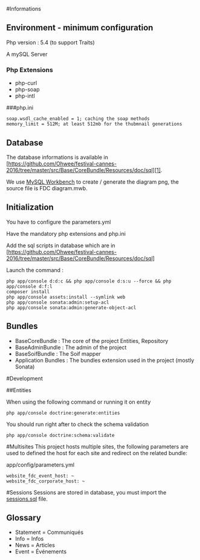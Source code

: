 #Informations

## Environment - minimum configuration

Php version : 5.4 (to support Traits)

A mySQL Server

### Php Extensions 
- php-curl 
- php-soap
- php-intl

###php.ini
```
soap.wsdl_cache_enabled = 1; caching the soap methods
memory_limit = 512M; at least 512mb for the thubmnail generations
```

## Database

The database informations is available in [https://github.com/Ohwee/festival-cannes-2016/tree/master/src/Base/CoreBundle/Resources/doc/sql][1].

We use [MySQL Workbench][3] to create / generate the diagram png, the source file is FDC diagram.mwb.

## Initialization

You have to configure the parameters.yml

Have the mandatory php extensions and php.ini

Add the sql scripts in database which are in [https://github.com/Ohwee/festival-cannes-2016/tree/master/src/Base/CoreBundle/Resources/doc/sql]

Launch the command : 
```
php app/console d:d:c && php app/console d:s:u --force && php app/console d:f:l
composer install
php app/console assets:install --symlink web
php app/console sonata:admin:setup-acl
php app/console sonata:admin:generate-object-acl
```

## Bundles

- BaseCoreBundle : The core of the project Entities, Repository
- BaseAdminBundle : The admin of the project
- BaseSoifBundle : The Soif mapper
- Application Bundles : The bundles extension used in the project (mostly Sonata)

#Development

##Entities

When using the following command or running it on entity

```
php app/console doctrine:generate:entities
```

You should run right after to check the schema validation

```
php app/console doctrine:schema:validate
```

#Multisites
This project hosts multiple sites, the following parameters are used to defined the host for each site and redirect on the related bundle:

app/config/parameters.yml

    website_fdc_event_host: ~
    website_fdc_corporate_host: ~

#Sessions
Sessions are stored in database, you must import the [sessions.sql][4] file.

## Glossary
- Statement = Communiqués
- Info = Infos
- News = Articles
- Event = Événements

[1]: https://github.com/Ohwee/festival-cannes-2016/tree/master/src/Base/CoreBundle/Resources/doc/sql
[2]: https://github.com/Ohwee/festival-cannes-2016/tree/master/src/Base/CoreBundle/Resources/doc/sqlBase%20diagram.mwb
[3]: https://www.mysql.fr/products/workbench/
[4]: https://github.com/Ohwee/festival-cannes-2016/tree/master/src/Base/CoreBundle/Resources/doc/sessions.sql
